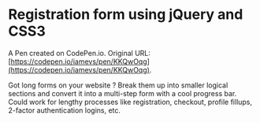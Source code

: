 # Registration form using jQuery and CSS3

A Pen created on CodePen.io. Original URL: [https://codepen.io/iamevs/pen/KKQwOqg](https://codepen.io/iamevs/pen/KKQwOqg).

Got long forms on your website ? Break them up into smaller logical sections and convert it into a multi-step form with a cool progress bar. Could work for lengthy processes like registration, checkout, profile fillups, 2-factor authentication logins, etc.
